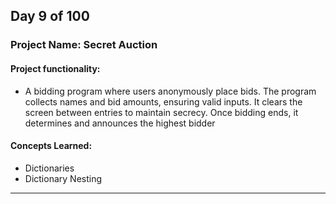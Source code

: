 ## Day 9 of 100

### Project Name: Secret Auction

#### **Project functionality:**
- A bidding program where users anonymously place bids. The program collects names and bid amounts, ensuring valid inputs. It clears the screen between entries to maintain secrecy. Once bidding ends, it determines and announces the highest bidder
#### **Concepts Learned:**
- Dictionaries
- Dictionary Nesting
------------